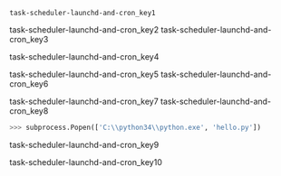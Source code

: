 ```ngMeta
task-scheduler-launchd-and-cron_key1
```

task-scheduler-launchd-and-cron_key2
task-scheduler-launchd-and-cron_key3


task-scheduler-launchd-and-cron_key4


task-scheduler-launchd-and-cron_key5
task-scheduler-launchd-and-cron_key6


task-scheduler-launchd-and-cron_key7
task-scheduler-launchd-and-cron_key8


```python
>>> subprocess.Popen(['C:\\python34\\python.exe', 'hello.py'])
```
task-scheduler-launchd-and-cron_key9


task-scheduler-launchd-and-cron_key10
